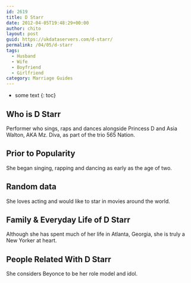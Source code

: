 ```yaml
---
id: 2619
title: D Starr
date: 2012-04-05T19:48:29+00:00
author: chito
layout: post
guid: https://ukdataservers.com/d-starr/
permalink: /04/05/d-starr
tags:
  - Husband
  - Wife
  - Boyfriend
  - Girlfriend
category: Marriage Guides
---
```


* some text
{: toc}


## Who is  D Starr
                  
                  
                  
Performer who sings, raps and dances alongside Princess D and Asia Walton, AKA Mz. Diva, as part of the trio 565 Nation.
                  
                
                
                
## Prior to Popularity 
                  
                  
                  
She began singing, rapping and dancing as early as the age of two.
                  
                
                
                
## Random data 
                  
                  
                  
She loves acting and would like to star in movies around the world.
                  
                
                
                
## Family & Everyday Life of D Starr
                  
                  
                  
Although she has spent much of her life in Atlanta, Georgia, she is truly a New Yorker at heart.
                  
                
                
                
## People Related With  D Starr
                  
                  
                  
She considers Beyonce to be her role model and idol.
                  
                
              
            
          
          
          
    
    
  
